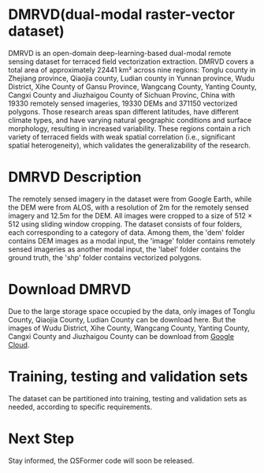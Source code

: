 # DMRVD(dual-modal raster-vector dataset)
DMRVD is an open-domain deep-learning-based dual-modal remote sensing dataset for terraced field vectorization extraction. DMRVD covers a total area of approximately 22441 km² across nine regions: Tonglu county in Zhejiang province, Qiaojia county, Ludian county in Yunnan province, Wudu District, Xihe County of Gansu Province, Wangcang County, Yanting County, Cangxi County and Jiuzhaigou County of Sichuan Provinc, China with 19330 remotely sensed imageries, 19330 DEMs and 371150 vectorized polygons. Those research areas span different latitudes, have different climate types, and have varying natural geographic conditions and surface morphology, resulting in increased variability. These regions contain a rich variety of terraced fields with weak spatial correlation (i.e., significant spatial heterogeneity), which validates the generalizability of the research. 
# DMRVD Description
The remotely sensed imagery in the dataset were from Google Earth, while the DEM were from ALOS, with a resolution of 2m for the remotely sensed imagery and 12.5m for the DEM. All images were cropped to a size of 512 × 512 using sliding window cropping. The dataset consists of four folders, each corresponding to a category of data. Among them, the 'dem' folder contains DEM images as a modal input, the 'image' folder contains remotely sensed imageries as another modal input, the 'label' folder contains the ground truth, the 'shp' folder contains vectorized polygons. 
# Download DMRVD
Due to the large storage space occupied by the data, only images of Tonglu County, Qiaojia County, Ludian County can be download here. But the images of Wudu District, Xihe County, Wangcang County, Yanting County, Cangxi County and Jiuzhaigou County can be download from [Google Cloud](https://drive.google.com/drive/folders/11F39NBdd9E385U47Gd1DYaLMWlr1TlFz).
# Training, testing and validation sets 
The dataset can be partitioned into training, testing and validation sets as needed, according to specific requirements.
# Next Step
Stay informed, the ΩSFormer code will soon be released.
